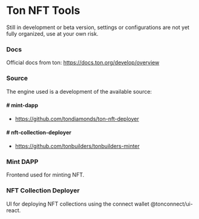 # Ton NFT Tools

Still in development or beta version, settings or configurations are not yet fully organized, use at your own risk.

### Docs
Official docs from ton:
https://docs.ton.org/develop/overview

### Source
The engine used is a development of the available source:
#### # mint-dapp
- https://github.com/tondiamonds/ton-nft-deployer
#### # nft-collection-deployer
- https://github.com/tonbuilders/tonbuilders-minter

### Mint DAPP
Frontend used for minting NFT.

### NFT Collection Deployer
UI for deploying NFT collections using the connect wallet @tonconnect/ui-react.
